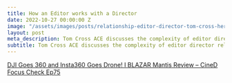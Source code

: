 ```yaml
---
title: How an Editor works with a Director
date: 2022-10-27 00:00:00 Z
image: "/assets/images/posts/relationship-editor-director-tom-cross-hero.jpg"
layout: post
meta_description: Tom Cross ACE discusses the complexity of editor director relationships
subtitle: Tom Cross ACE discusses the complexity of editor director relationships
---
```


[DJI Goes 360 and Insta360 Goes Drone! I BLAZAR Mantis Review – CineD Focus Check Ep75](https://www.cined.com/dji-goes-360-and-insta360-goes-drone-i-blazar-mantis-review-cined-focus-check-ep75/)